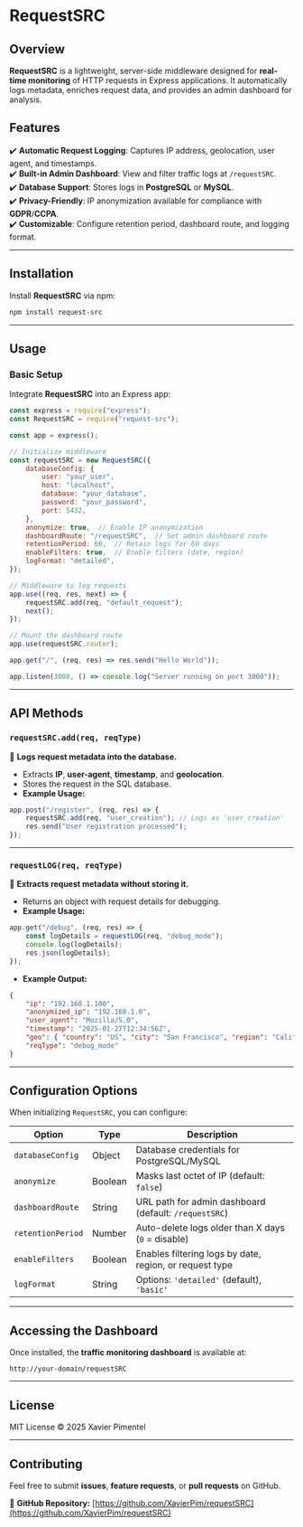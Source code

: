 # RequestSRC

## Overview

**RequestSRC** is a lightweight, server-side middleware designed for **real-time monitoring** of HTTP requests in Express applications. It automatically logs metadata, enriches request data, and provides an admin dashboard for analysis.

## Features

✔️ **Automatic Request Logging**: Captures IP address, geolocation, user agent, and timestamps.  
✔️ **Built-in Admin Dashboard**: View and filter traffic logs at `/requestSRC`.  
✔️ **Database Support**: Stores logs in **PostgreSQL** or **MySQL**.  
✔️ **Privacy-Friendly**: IP anonymization available for compliance with **GDPR**/**CCPA**.  
✔️ **Customizable**: Configure retention period, dashboard route, and logging format.  

---

## Installation

Install **RequestSRC** via npm:

```sh
npm install request-src
```

---

## Usage

### Basic Setup

Integrate **RequestSRC** into an Express app:

```javascript
const express = require("express");
const RequestSRC = require("request-src");

const app = express();

// Initialize middleware
const requestSRC = new RequestSRC({
    databaseConfig: {
        user: "your_user",
        host: "localhost",
        database: "your_database",
        password: "your_password",
        port: 5432,
    },
    anonymize: true,  // Enable IP anonymization
    dashboardRoute: "/requestSRC",  // Set admin dashboard route
    retentionPeriod: 60,  // Retain logs for 60 days
    enableFilters: true,  // Enable filters (date, region)
    logFormat: "detailed",
});

// Middleware to log requests
app.use((req, res, next) => {
    requestSRC.add(req, "default_request");
    next();
});

// Mount the dashboard route
app.use(requestSRC.router);

app.get("/", (req, res) => res.send("Hello World"));

app.listen(3000, () => console.log("Server running on port 3000"));
```

---

## API Methods

### `requestSRC.add(req, reqType)`

📌 **Logs request metadata into the database.**  
- Extracts **IP**, **user-agent**, **timestamp**, and **geolocation**.  
- Stores the request in the SQL database.  
- **Example Usage:**
```javascript
app.post("/register", (req, res) => {
    requestSRC.add(req, "user_creation"); // Logs as 'user_creation'
    res.send("User registration processed");
});
```

---

### `requestLOG(req, reqType)`

📌 **Extracts request metadata without storing it.**  
- Returns an object with request details for debugging.  
- **Example Usage:**
```javascript
app.get("/debug", (req, res) => {
    const logDetails = requestLOG(req, "debug_mode");
    console.log(logDetails);
    res.json(logDetails);
});
```
- **Example Output:**
```json
{
    "ip": "192.168.1.100",
    "anonymized_ip": "192.168.1.0",
    "user_agent": "Mozilla/5.0",
    "timestamp": "2025-01-27T12:34:56Z",
    "geo": { "country": "US", "city": "San Francisco", "region": "California" },
    "reqType": "debug_mode"
}
```

---

## Configuration Options

When initializing `RequestSRC`, you can configure:

| Option          | Type     | Description |
|----------------|---------|-------------|
| `databaseConfig` | Object | Database credentials for PostgreSQL/MySQL |
| `anonymize`     | Boolean | Masks last octet of IP (default: `false`) |
| `dashboardRoute` | String  | URL path for admin dashboard (default: `/requestSRC`) |
| `retentionPeriod` | Number  | Auto-delete logs older than X days (`0` = disable) |
| `enableFilters`  | Boolean | Enables filtering logs by date, region, or request type |
| `logFormat`     | String  | Options: `'detailed'` (default), `'basic'` |

---

## Accessing the Dashboard

Once installed, the **traffic monitoring dashboard** is available at:

```
http://your-domain/requestSRC
```

---

## License

MIT License © 2025 Xavier Pimentel

---

## Contributing

Feel free to submit **issues**, **feature requests**, or **pull requests** on GitHub.

🔗 **GitHub Repository:** [https://github.com/XavierPim/requestSRC](https://github.com/XavierPim/requestSRC)

